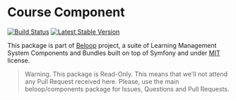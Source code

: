 Course Component
================

[![Build Status](https://travis-ci.org/beloop/User.png?branch=master)](http://travis-ci.org/beloop/User)
[![Latest Stable Version](https://poser.pugx.org/beloop/user/v/stable)](https://packagist.org/packages/beloop/user)

This package is part of [Beloop](http://github.com/beloop/components) project, a
suite of Learning Management System Components and Bundles built on top of Symfony and under
[MIT](http://opensource.org/licenses/MIT) license.

> Warning. This package is Read-Only. This means that we'll not attend any Pull 
> Request received here. Please, use the main beloop/components package for Issues,
> Questions and Pull Requests.
